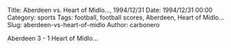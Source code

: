 Title: Aberdeen vs. Heart of Midlo…, 1994/12/31
Date: 1994/12/31 00:00
Category: sports
Tags: football, football scores, Aberdeen, Heart of Midlo…
Slug: aberdeen-vs-heart-of-midlo
Author: carbonero


Aberdeen 3 - 1 Heart of Midlo…
